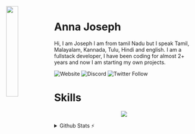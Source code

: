 <img align='left' src='./assets/logo.gif' width='25%' heigh="35%">

# Anna Joseph

Hi, I am Joseph I am from tamil Nadu but I speak Tamil, Malayalam, Kannada, Tulu, Hindi and english. I am a fullstack developer, I have been coding for almost 2+ years and now I am starting my own projects.

![Website](https://img.shields.io/website?down_color=Red&down_message=Site%20Down&up_color=ff69b4&up_message=Site%20Up&url=https%3A%2F%2Flenobot.xyz)
![Discord](https://img.shields.io/discord/602713878727622666?color=ff69b4&logo=Discord&logoColor=ff69b4)
![Twitter Follow](https://img.shields.io/twitter/follow/lenodiscordbot?color=ff69b4&label=%40lenodiscordbot&logo=Twitter&logoColor=ff69b4&style=plastic)

# Skills
<p align="center">
<img src="https://skillicons.dev/icons?i=js,vscode,nodejs,nextjs,react,tailwind,md,discord,git,github,docker,html,css,cloudflare,mongodb,mysql,sqlite,sequelize,astro,express,powershell,boostrap,ps&theme=dark"
</p>
 
 <details>
  <summary>Github Stats ⚡</summary>
  
  <a href="#">![Github stats](https://github-readme-stats.vercel.app/api?username=lenojoseph&theme=transparent&count_private=true&hide_border=true&line_height=20)</a>
  <a href="#">![Top Langs](https://github-readme-stats.vercel.app/api/top-langs/?username=lenojoseph&layout=compact&theme=transparent&count_private=true&hide_border=true)</a>
</details>
